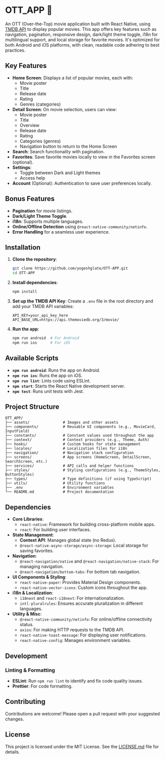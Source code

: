 # OTT_APP 🎥

An OTT (Over-the-Top) movie application built with React Native, using [TMDB API](https://www.themoviedb.org/) to display popular movies. This app offers key features such as navigation, pagination, responsive design, dark/light theme toggle, i18n for multilingual support, and local storage for favorite movies. It's optimized for both Android and iOS platforms, with clean, readable code adhering to best practices.

## Key Features

- **Home Screen**: Displays a list of popular movies, each with:
  - Movie poster
  - Title
  - Release date
  - Rating
  - Genres (categories)
- **Detail Screen**: On movie selection, users can view:
  - Movie poster
  - Title
  - Overview
  - Release date
  - Rating
  - Categories (genres)
  - Navigation button to return to the Home Screen
- **Search**: Search functionality with pagination.
- **Favorites**: Save favorite movies locally to view in the Favorites screen (optional).
- **Settings**:
  - Toggle between Dark and Light themes
  - Access help
- **Account** (Optional): Authentication to save user preferences locally.

## Bonus Features

- **Pagination** for movie listings.
- **Dark/Light Theme Toggle**.
- **i18n**: Supports multiple languages.
- **Online/Offline Detection** using `@react-native-community/netinfo`.
- **Error Handling** for a seamless user experience.

## Installation

1. **Clone the repository**:

   ```bash
   git clone https://github.com/yogeshglate/OTT-APP.git
   cd OTT-APP
   ```

2. **Install dependencies**:

   ```bash
   npm install
   ```

3. **Set up the TMDB API Key**: Create a `.env` file in the root directory and add your TMDB API variables:

   ```plaintext
   API_KEY=your_api_key_here
   API_BASE_URL=https://api.themoviedb.org/3/movie/
   ```

4. **Run the app**:

   ```bash
   npm run android  # For Android
   npm run ios      # For iOS
   ```

## Available Scripts

- **`npm run android`**: Runs the app on Android.
- **`npm run ios`**: Runs the app on iOS.
- **`npm run lint`**: Lints code using ESLint.
- **`npm start`**: Starts the React Native development server.
- **`npm test`**: Runs unit tests with Jest.

## Project Structure

```
OTT_APP/
├── assets/               # Images and other assets
├── components/           # Reusable UI components (e.g., MovieCard, InputField)
├── constants/            # Constant values used throughout the app
├── context/              # Context providers (e.g., Theme, Auth)
├── hooks/                # Custom hooks for state management
├── locales/              # Localization files for i18n
├── navigation/           # Navigation stack configuration
├── screens/              # App screens (HomeScreen, DetailScreen, SearchScreen, etc.)
├── services/             # API calls and helper functions
├── styles/               # Styling configurations (e.g., ThemeStyles, ButtonStyles)
├── types/                # Type definitions (if using TypeScript)
├── utils/                # Utility functions
├── .env                  # Environment variables
└── README.md             # Project documentation
```

## Dependencies

- **Core Libraries**:
  - `react-native`: Framework for building cross-platform mobile apps.
  - `react`: For building user interfaces.
- **State Management**:
  - **Context API**: Manages global state (no Redux).
  - `@react-native-async-storage/async-storage`: Local storage for saving favorites.
- **Navigation**:
  - `@react-navigation/native` and `@react-navigation/native-stack`: For managing navigation.
  - `@react-navigation/bottom-tabs`: For bottom tab navigation.
- **UI Components & Styling**:
  - `react-native-paper`: Provides Material Design components.
  - `react-native-vector-icons`: Custom icons throughout the app.
- **i18n & Localization**:
  - `i18next` and `react-i18next`: For internationalization.
  - `intl-pluralrules`: Ensures accurate pluralization in different languages.
- **Utility & Misc**:
  - `@react-native-community/netinfo`: For online/offline connectivity status.
  - `axios`: For making HTTP requests to the TMDB API.
  - `react-native-toast-message`: For displaying user notifications.
  - `react-native-config`: Manages environment variables.

## Development

### Linting & Formatting

- **ESLint**: Run `npm run lint` to identify and fix code quality issues.
- **Prettier**: For code formatting.

## Contributing

Contributions are welcome! Please open a pull request with your suggested changes.

## License

This project is licensed under the MIT License. See the [LICENSE.md](LICENSE.md) file for details.
